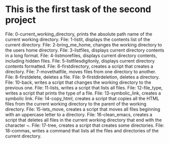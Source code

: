 # This is the first task of the second project
  File: 0-current_working_directory, prints the absolute path name of the current working directory.
  File: 1-listit, displays the contents list of the current directory.
  File: 2-bring_me_home, changes the working directory to the users home directory.
  File: 3-listfiles, displays current directory contents in a long format.
  File: 4-listmorefiles, displays current directory contents, including hidden files.
  File: 5-listfilesdigitonly, displays current directory contents formatted.
  File: 6-firstdirectory, creates a script that creates a directory.
  File: 7-movethatfile, moves files from one directory to another.
  File: 8-firstdelete, deletes a file.
  File: 9-firstdirdeletion, deletes a directory.
  File: 10-back, writes a script that changes the working directory to the previous one.
  File: 11-lists, writes a script that lists all files.
  File: 12-file_type, writes a script that prints the type of a file.
  File: 13-symbolic_link, creates a symbolic link.
  File: 14-copy_html, creates a script that copies all the HTML files from the current working directory to the parent of the working directory.
  File: 15-lets_move, creates a script that moves all files beginning with an uppercase letter to a directory.
  File: 16-clean_emacs, creates a script that deletes all files in the current working directory that end with the character ~.
  File: 17-tree, creates a script that creates some directories.
  File: 18-commas, writes a command that lists all the files and directories of the current directory.

